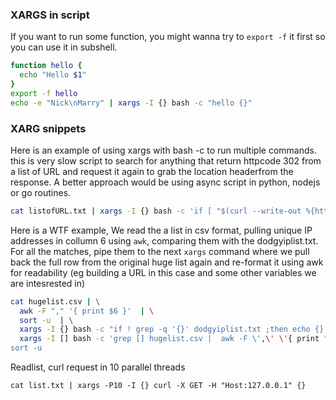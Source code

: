 ### XARGS in script
If you want to run some function, you might wanna try to `export -f` it first so you can use it in subshell.

```bash 
function hello {
  echo "Hello $1"
}
export -f hello
echo -e "Nick\nMarry" | xargs -I {} bash -c "hello {}"
```

### XARG snippets

Here is an example of using xargs with bash -c to run multiple commands. this is very slow script to search for anything that return httpcode 302 from a list of URL and request it again to grab the location headerfrom the response. A better approach would be using async script in python, nodejs or go routines.

```bash
cat listofURL.txt | xargs -I {} bash -c 'if [ "$(curl --write-out %{http_code} --silent --output /dev/null {})" == "302" ]; then echo -n "{}"; curl -v "{}" 2>&1 | grep "location: ";fi
```

Here is a WTF example, We read the a list in csv format, pulling unique IP addresses in collumn 6 using `awk`, comparing them with the dodgyiplist.txt. For all the matches, pipe them to the next `xargs` command where we pull back the full row from the original huge list again and re-format it using awk for readability (eg building a URL in this case and some other variables we are intesrested in)


```bash
cat hugelist.csv | \
  awk -F "," '{ print $6 }'  | \
  sort -u  | \
  xargs -I {} bash -c "if ! grep -q '{}' dodgyiplist.txt ;then echo {}; fi" | \
  xargs -I [] bash -c 'grep [] hugelist.csv |  awk -F \',\' \'{ print "https://url_we_want_to_build.com/" $1 "/" $2 " , " $7 ", " $10 }\'' | \
sort -u 

```

Readlist, curl request in 10 parallel threads

```
cat list.txt | xargs -P10 -I {} curl -X GET -H "Host:127.0.0.1" {}
```

